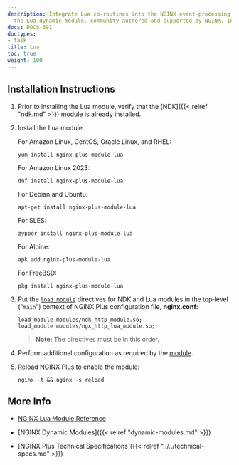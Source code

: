 ```yaml
---
description: Integrate Lua co-routines into the NGINX event-processing model, with
  the Lua dynamic module, community-authored and supported by NGINX, Inc.
docs: DOCS-391
doctypes:
- task
title: Lua
toc: true
weight: 100
---
```



<span id="install"></span>
## Installation Instructions

1. Prior to installing the Lua module, verify that the [NDK]({{< relref "ndk.md" >}}) module is already installed.

2. Install the Lua module.

   For Amazon Linux, CentOS, Oracle Linux, and RHEL:
   
   ```shell
   yum install nginx-plus-module-lua
   ```

   For Amazon Linux 2023:

   ```shell
   dnf install nginx-plus-module-lua
   ```

   For Debian and Ubuntu:
   
   ```shell
   apt-get install nginx-plus-module-lua
   ```

   For SLES:
   
   ```shell
   zypper install nginx-plus-module-lua
   ```

   For Alpine:

   ```shell
   apk add nginx-plus-module-lua
   ```

   For FreeBSD:

   ```shell
   pkg install nginx-plus-module-lua
   ```

3. Put the [`load_module`](https://nginx.org/en/docs/ngx_core_module.html#load_module) directives for NDK and Lua modules in the top‑level (“`main`”) context of NGINX Plus configuration file, **nginx.conf**:

   ```nginx
   load_module modules/ndk_http_module.so;
   load_module modules/ngx_http_lua_module.so;
   ```
   
   > **Note:** The directives must be in this order.

4. Perform additional configuration as required by the [module](https://github.com/openresty/lua-nginx-module).

5. Reload NGINX Plus to enable the module:

   ```shell
   nginx -t && nginx -s reload
   ```


<span id="info"></span>
## More Info

* [NGINX Lua Module Reference](https://github.com/openresty/lua-nginx-module)

* [NGINX Dynamic Modules]({{< relref "dynamic-modules.md" >}})

* [NGINX Plus Technical Specifications]({{< relref "../../technical-specs.md" >}})
